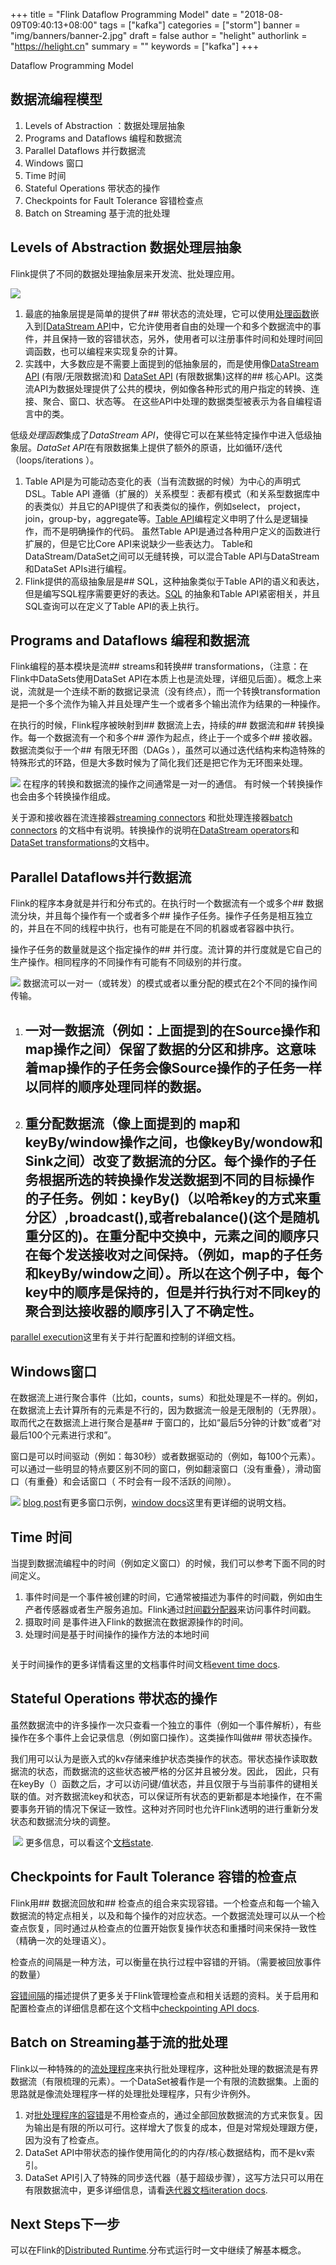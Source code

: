 +++
title = "Flink Dataflow Programming Model"
date = "2018-08-09T09:40:13+08:00"
tags = ["kafka"]
categories = ["storm"]
banner = "img/banners/banner-2.jpg"
draft = false
author = "helight"
authorlink = "https://helight.cn"
summary = ""
keywords = ["kafka"]
+++

Dataflow Programming Model

## 数据流编程模型


1. Levels of Abstraction ：数据处理层抽象
1. Programs and Dataflows  编程和数据流
1. Parallel Dataflows 并行数据流
1. Windows 窗口
1. Time 时间
1. Stateful Operations 带状态的操作
1. Checkpoints for Fault Tolerance 容错检查点
1. Batch on Streaming 基于流的批处理


## Levels of Abstraction 数据处理层抽象

Flink提供了不同的数据处理抽象层来开发流、批处理应用。

![](../../imgs/2018/08/1.png)

1. 最底的抽象层提是简单的提供了## 带状态的流处理，它可以使用<a href="https://ci.apache.org/projects/flink/flink-docs-release-1.7/dev/stream/operators/process_function.html">处理函数</a>嵌入到[<a href="https://ci.apache.org/projects/flink/flink-docs-release-1.7/dev/datastream_api.html">DataStream API</a>中，它允许使用者自由的处理一个和多个数据流中的事件，并且保持一致的容错状态，另外，使用者可以注册事件时间和处理时间回调函数，也可以编程来实现复杂的计算。
2. 实践中，大多数应是不需要上面提到的低抽象层的，而是使用像<a href="https://ci.apache.org/projects/flink/flink-docs-release-1.7/dev/datastream_api.html">DataStream API</a> (有限/无限数据流)和  <a href="https://ci.apache.org/projects/flink/flink-docs-release-1.7/dev/batch/index.html">DataSet API</a> (有限数据集)这样的## 核心API。这类流API为数据处理提供了公共的模块，例如像各种形式的用户指定的转换、连接、聚合、窗口、状态等。 在这些API中处理的数据类型被表示为各自编程语言中的类。


低级<em>处理函数</em>集成了<em>DataStream API</em>，使得它可以在某些特定操作中进入低级抽象层。<em>DataSet API</em>在有限数据集上提供了额外的原语，比如循环/迭代（loops/iterations ）。


1. Table API是为可能动态变化的表（当有流数据的时候）为中心的声明式DSL。Table API 遵循（扩展的）关系模型：表都有模式（和关系型数据库中的表类似）并且它的API提供了和表类似的操作，例如select， project，join，group-by，aggregate等。<a href="https://ci.apache.org/projects/flink/flink-docs-release-1.7/dev/table_api.html">Table API</a>编程定义申明了什么是逻辑操作，而不是明确操作的代码。 虽然Table API是通过各种用户定义的函数进行扩展的，但是它比Core API来说缺少一些表达力。
Table和DataStream/DataSet之间可以无缝转换，可以混合Table API与DataStream和DataSet APIs进行编程。
1. Flink提供的高级抽象层是## SQL，这种抽象类似于Table API的语义和表达，但是编写SQL程序需要更好的表达。<a href="https://ci.apache.org/projects/flink/flink-docs-release-1.7/dev/table_api.html#sql">SQL</a> 的抽象和Table API紧密相关，并且SQL查询可以在定义了Table API的表上执行。

## Programs and Dataflows 编程和数据流

Flink编程的基本模块是流## streams和转换## transformations，（注意：在Flink中DataSets使用DataSet API在本质上也是流处理，详细见后面）。概念上来说，流就是一个连续不断的数据记录流（没有终点），而一个转换transformation是把一个多个流作为输入并且处理产生一个或者多个输出流作为结果的一种操作。

在执行的时候，Flink程序被映射到## 数据流上去，持续的## 数据流和## 转换操作。每一个数据流有一个和多个## 源作为起点，终止于一个或多个## 接收器。数据流类似于一个## 有限无环图（DAGs ），虽然可以通过迭代结构来构造特殊的特殊形式的环路，但是大多数时候为了简化我们还是把它作为无环图来处理。

![](../../imgs/2018/08/2.png)
在程序的转换和数据流的操作之间通常是一对一的通信。 有时候一个转换操作也会由多个转换操作组成。

关于源和接收器在流连接器<a href="https://ci.apache.org/projects/flink/flink-docs-release-1.7/dev/connectors/index.html">streaming connectors</a> 和批处理连接器<a href="https://ci.apache.org/projects/flink/flink-docs-release-1.7/dev/batch/connectors.html">batch connectors</a> 的文档中有说明。转换操作的说明在<a href="https://ci.apache.org/projects/flink/flink-docs-release-1.7/dev/stream/operators/index.html">DataStream operators</a>和<a href="https://ci.apache.org/projects/flink/flink-docs-release-1.7/dev/batch/dataset_transformations.html">DataSet transformations</a>的文档中。

## Parallel Dataflows并行数据流

Flink的程序本身就是并行和分布式的。在执行时一个数据流有一个或多个## 数据流分块，并且每个操作有一个或者多个## 操作子任务。操作子任务是相互独立的，并且在不同的线程中执行，也有可能是在不同的机器或者容器中执行。

操作子任务的数量就是这个指定操作的## 并行度。流计算的并行度就是它自己的生产操作。相同程序的不同操作有可能有不同级别的并行度。

![](../../imgs/2018/08/3.png)
数据流可以一对一（或转发）的模式或者以重分配的模式在2个不同的操作间传输。


1. ## 一对一数据流（例如：上面提到的在Source操作和map操作之间）保留了数据的分区和排序。这意味着map操作的子任务会像Source操作的子任务一样以同样的顺序处理同样的数据。
2. ## 重分配数据流（像上面提到的 map和keyBy/window操作之间，也像keyBy/wondow和Sink之间）改变了数据流的分区。每个操作的子任务根据所选的转换操作发送数据到不同的目标操作的子任务。例如：keyBy()（以哈希key的方式来重分区）,broadcast(),或者rebalance()(这个是随机重分区的)。在重分配中交换中，元素之间的顺序只在每个发送接收对之间保持。（例如，map的子任务和keyBy/window之间）。所以在这个例子中，每个key中的顺序是保持的，但是并行执行对不同key的聚合到达接收器的顺序引入了不确定性。
<a href="https://ci.apache.org/projects/flink/flink-docs-release-1.7/dev/parallel.html">parallel execution</a>这里有关于并行配置和控制的详细文档。


## Windows窗口

在数据流上进行聚合事件（比如，counts，sums）和批处理是不一样的。例如，在数据流上去计算所有的元素是不行的，因为数据流一般是无限制的（无界限）。取而代之在数据流上进行聚合是基## 于窗口的，比如“最后5分钟的计数”或者“对最后100个元素进行求和”。

窗口是可以时间驱动（例如：每30秒）或者数据驱动的（例如，每100个元素）。可以通过一些明显的特点要区别不同的窗口，例如翻滚窗口（没有重叠），滑动窗口（有重叠）和会话窗口（ 不时会有一段不活跃的间隙）。

![](../../imgs/2018/08/4.png)
<a href="https://flink.apache.org/news/2015/12/04/Introducing-windows.html">blog post</a>有更多窗口示例，<a href="https://ci.apache.org/projects/flink/flink-docs-release-1.7/dev/stream/operators/windows.html">window docs</a>这里有更详细的说明文档。

## Time 时间

当提到数据流编程中的时间（例如定义窗口）的时候，我们可以参考下面不同的时间定义。


1. 事件时间是一个事件被创建的时间，它通常被描述为事件的时间戳，例如由生产者传感器或者生产服务追加。Flink通过<a href="https://ci.apache.org/projects/flink/flink-docs-release-1.7/dev/event_timestamps_watermarks.html">时间戳分配器</a>来访问事件时间戳。
2. 摄取时间 是事件进入Flink的数据流在数据源操作的时间。
3. 处理时间是基于时间操作的操作方法的本地时间


<a href="/zb_users/upload/2018/08/5.png"><img src="/zb_users/upload/2018/08/5-300x133.png" alt="" /></a>

关于时间操作的更多详情看这里的文档事件时间文档<a href="https://ci.apache.org/projects/flink/flink-docs-release-1.7/dev/event_time.html">event time docs</a>.

## Stateful Operations 带状态的操作

虽然数据流中的许多操作一次只查看一个独立的事件（例如一个事件解析），有些操作在多个事件上会记录信息（例如窗口操作）。这类操作叫做## 带状态操作。

我们用可以认为是嵌入式的kv存储来维护状态类操作的状态。带状态操作读取数据流的状态，而数据流的这些状态被严格的分区并且被分发。因此， 因此，只有在keyBy（）函数之后，才可以访问键/值状态，并且仅限于与当前事件的键相关联的值。对齐数据流key和状态，可以保证所有状态的更新都是本地操作，在不需要事务开销的情况下保证一致性。这种对齐同时也允许Flink透明的进行重新分发状态和数据流分块的调整。

<a href="/zb_users/upload/2018/08/6.png"><img src="/zb_users/upload/2018/08/6-300x258.png" alt="" /></a>
![](../../imgs/2018/08/5-1.png)
更多信息，可以看这个<a href="https://ci.apache.org/projects/flink/flink-docs-release-1.7/dev/stream/state/index.html">文档state</a>.

## Checkpoints for Fault Tolerance 容错的检查点

Flink用## 数据流回放和## 检查点的组合来实现容错。一个检查点和每一个输入数据流的特定点相关，以及和每个操作的对应状态。一个数据流处理可以从一个检查点恢复，同时通过从检查点的位置开始恢复操作状态和重播时间来保持一致性（精确一次的处理语义）。

检查点的间隔是一种方法，可以衡量在执行过程中容错的开销。（需要被回放事件的数量）

<a href="https://ci.apache.org/projects/flink/flink-docs-release-1.7/internals/stream_checkpointing.html">容错间隔</a>的描述提供了更多关于Flink管理检查点和相关话题的资料。关于启用和配置检查点的详细信息都在这个文档中<a href="https://ci.apache.org/projects/flink/flink-docs-release-1.7/dev/stream/state/checkpointing.html">checkpointing API docs</a>.

## Batch on Streaming基于流的批处理

Flink以一种特殊的的<a href="https://ci.apache.org/projects/flink/flink-docs-release-1.7/dev/batch/index.html">流处理程序</a>来执行批处理程序，这种批处理的数据流是有界数据流（有限梳理的元素）。一个DataSet被看作是一个有限的流数据集。上面的思路就是像流处理程序一样的处理批处理程序，只有少许例外。


1. 对<a href="https://ci.apache.org/projects/flink/flink-docs-release-1.7/dev/batch/fault_tolerance.html">批处理程序的容错</a>是不用检查点的，通过全部回放数据流的方式来恢复。因为输出是有限的所以可行。这样增大了恢复的成本，但是对常规处理跟方便，因为没有了检查点。
1. DataSet API中带状态的操作使用简化的的内存/核心数据结构，而不是kv索引。
1. DataSet API引入了特殊的同步迭代器（基于超级步骤），这写方法只可以用在有限数据流中，更多详细信息，请看<a href="https://ci.apache.org/projects/flink/flink-docs-release-1.7/dev/batch/iterations.html">迭代器文档iteration docs</a>.


## Next Steps下一步

可以在Flink的<a href="https://ci.apache.org/projects/flink/flink-docs-release-1.7/concepts/runtime.html">Distributed Runtime</a>.分布式运行时一文中继续了解基本概念。